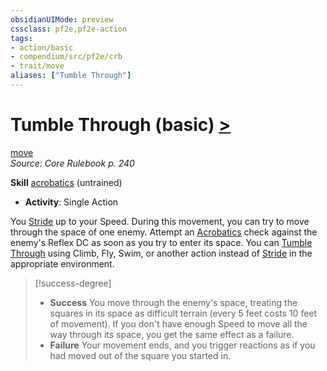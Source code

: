 ```yaml
---
obsidianUIMode: preview
cssclass: pf2e,pf2e-action
tags:
- action/basic
- compendium/src/pf2e/crb
- trait/move
aliases: ["Tumble Through"]
---
```

# Tumble Through (basic) [>](rules/core-rulebook/chapter-9-playing-the-game.md#Actions "Single Action")
[move](rules/traits/move.md "Move Combat Trait")  
*Source: Core Rulebook p. 240*  

**Skill** [acrobatics](compendium/skills.md#Acrobatics) (untrained)
- **Activity**: Single Action

You [Stride](rules/actions/stride.md) up to your Speed. During this movement, you can try to move through the space of one enemy. Attempt an [Acrobatics](compendium/skills.md#Acrobatics) check against the enemy's Reflex DC as soon as you try to enter its space. You can [Tumble Through](rules/actions/tumble-through.md) using Climb, Fly, Swim, or another action instead of [Stride](rules/actions/stride.md) in the appropriate environment.

> [!success-degree] 
> - **Success** You move through the enemy's space, treating the squares in its space as difficult terrain (every 5 feet costs 10 feet of movement). If you don't have enough Speed to move all the way through its space, you get the same effect as a failure.
> - **Failure** Your movement ends, and you trigger reactions as if you had moved out of the square you started in.